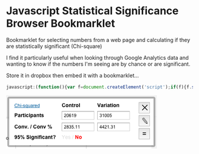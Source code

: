 # Javascript Statistical Significance Browser Bookmarklet
Bookmarklet for selecting numbers from a web page and calculating if they are statistically significant (Chi-square)

I find it particularly useful when looking through Google Analytics data and wanting to know if the numbers I'm seeing are by chance or are significant.

Store it in dropbox then embed it with a bookmarklet...

```javascript
javascript:(function(){var f=document.createElement('script');if(f){f.setAttribute("src","https://www.dropbox.com/s/vp6zo39n271ddjr/stat-sig.js?t="+(new Date).getTime()+"&dl=1");document.getElementsByTagName("head")[0].appendChild(f);}})()
```


![Screenshot](https://raw.githubusercontent.com/scrivna/Javascript-Statistical-Significance-Bookmarklet/master/screenshot.png)


